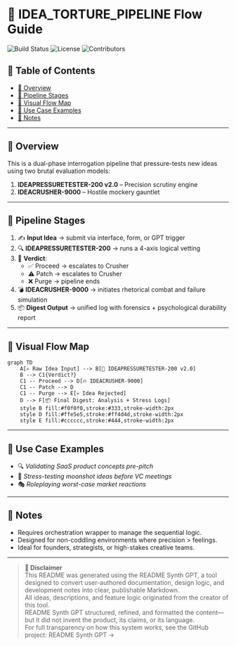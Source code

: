 # 🧠 IDEA_TORTURE_PIPELINE Flow Guide

![Build Status](https://img.shields.io/badge/status-alpha-blue)
![License](https://img.shields.io/badge/license-MIT-green)
![Contributors](https://img.shields.io/badge/contributors-2-brightgreen)

## 📜 Table of Contents

- [🚀 Overview](#-overview)
- [🔄 Pipeline Stages](#-pipeline-stages)
- [🦋 Visual Flow Map](#-visual-flow-map)
- [🔧 Use Case Examples](#-use-case-examples)
- [📎 Notes](#-notes)

---

## 🚀 Overview

This is a dual-phase interrogation pipeline that pressure-tests new ideas using two brutal evaluation models:

1. **IDEAPRESSURETESTER-200 v2.0** – Precision scrutiny engine
2. **IDEACRUSHER-9000** – Hostile mockery gauntlet

---

## 🔄 Pipeline Stages

1. ✍️ **Input Idea** → submit via interface, form, or GPT trigger
2. 🔍 **IDEAPRESSURETESTER-200** → runs a 4-axis logical vetting
3. 🧾 **Verdict**:
    - ✅ Proceed → escalates to Crusher
    - ⚠️ Patch → escalates to Crusher
    - ❌ Purge → pipeline ends
4. 💣 **IDEACRUSHER-9000** → initiates rhetorical combat and failure simulation
5. 📦 **Digest Output** → unified log with forensics + psychological durability report

---

## 🦋 Visual Flow Map

```mermaid
graph TD
    A[✍️ Raw Idea Input] --> B[🔎 IDEAPRESSURETESTER-200 v2.0]
    B --> C1{Verdict?}
    C1 -- Proceed --> D[🔥 IDEACRUSHER-9000]
    C1 -- Patch --> D
    C1 -- Purge --> E[💀 Idea Rejected]
    D --> F[📦 Final Digest: Analysis + Stress Logs]
    style B fill:#f0f0f0,stroke:#333,stroke-width:2px
    style D fill:#ffe5e5,stroke:#ff4d4d,stroke-width:2px
    style E fill:#cccccc,stroke:#444,stroke-width:2px
```

---

## 🔧 Use Case Examples

- 🔍 *Validating SaaS product concepts pre-pitch*
- 🧪 *Stress-testing moonshot ideas before VC meetings*
- 🎭 *Roleplaying worst-case market reactions*

---

## 📎 Notes

- Requires orchestration wrapper to manage the sequential logic.
- Designed for non-coddling environments where precision > feelings.
- Ideal for founders, strategists, or high-stakes creative teams.

---

> **🛑 Disclaimer**  
> This README was generated using the README Synth GPT, a tool designed to convert user-authored documentation, design logic, and development notes into clear, publishable Markdown.  
> All ideas, descriptions, and feature logic originated from the creator of this tool.  
> README Synth GPT structured, refined, and formatted the content—but it did not invent the product, its claims, or its language.  
> For full transparency on how this system works, see the GitHub project: README Synth GPT →
